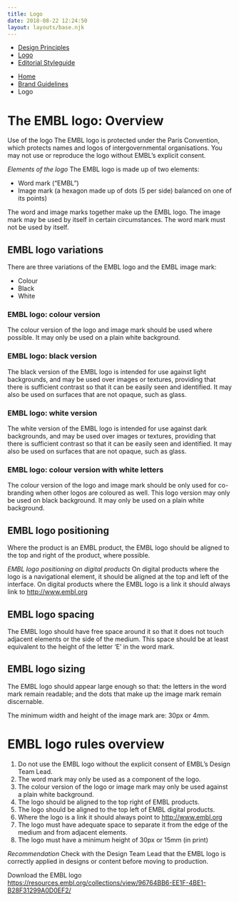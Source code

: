 ```yaml
---
title: Logo
date: 2018-08-22 12:24:50
layout: layouts/base.njk
---
```


<nav class="vf-navigation vf-navigation--main">
  <ul class="vf-navigation__list | vf-list--inline">
    <li class="vf-navigation__item"><a href="/brand-guidelines/design-principles/" class="vf-navigation__link">Design Principles</a></li>
    <li class="vf-navigation__item"><a href="/brand-guidelines/logo/" class="vf-navigation__link">Logo</a></li>
    <li class="vf-navigation__item"><a href="/brand-guidelines/editorial-styleguide/" class="vf-navigation__link">Editorial Styleguide</a></li>
  </ul>
</nav>


<nav class="vf-breadcrumbs" aria-label="Breadcrumb">
  <ul class="vf-breadcrumbs__list | vf-list vf-list--inline">
    <li class="vf-breadcrumbs__item">
      <a href="/" class="vf-breadcrumbs__link">Home</a>
    </li>
    <li class="vf-breadcrumbs__item">
      <a href="/brand-guidelines/" class="vf-breadcrumbs__link">Brand Guidelines</a>
    </li>
    <li class="vf-breadcrumbs__item">
      Logo
    </li>
  </ul>
</nav>

# The EMBL logo: Overview
Use of the logo
The EMBL logo is protected under the Paris Convention, which protects names and logos of intergovernmental organisations. You may not use or reproduce the logo without EMBL’s explicit consent.

*Elements of the logo*
The EMBL logo is made up of two elements:
- Word mark (“EMBL”)
- Image mark (a hexagon made up of dots (5 per side) balanced on one of its points)

The word and image marks together make up the EMBL logo. The image mark may be used by itself in certain circumstances. The word mark must not be used by itself.

## EMBL logo variations
There are three variations of the EMBL logo and the EMBL image mark:

- Colour
- Black
- White

### EMBL logo: colour version
The colour version of the logo and image mark should be used where possible. It may only be used on a plain white background.

### EMBL logo: black version
The black version of the EMBL logo is intended for use against light backgrounds, and may be used over images or textures, providing that there is sufficient contrast so that it can be easily seen and identified. It may also be used on surfaces that are not opaque, such as glass.

###  EMBL logo: white version
The white version of the EMBL logo is intended for use against dark backgrounds, and may be used over images or textures, providing that there is sufficient contrast so that it can be easily seen and identified. It may also be used on surfaces that are not opaque, such as glass.

### EMBL logo: colour version with white letters
The colour version of the logo and image mark should be only used for co-branding when other logos are coloured as well. This logo version may only be used on black background. It may only be used on a plain white background.

## EMBL logo positioning
Where the product is an EMBL product, the EMBL logo should be aligned to the top and right of the product, where possible.

*EMBL logo positioning on digital products*
On digital products where the logo is a navigational element, it should be aligned at the top and left of the interface. On digital products where the EMBL logo is a link it should always link to http://www.embl.org

## EMBL logo spacing
The EMBL logo should have free space around it so that it does not touch adjacent elements or the side of the medium. This space should be at least equivalent to the height of the letter ‘E’ in the word mark.

## EMBL logo sizing

The EMBL logo should appear large enough so that: the letters in the word mark remain readable; and the dots that make up the image mark remain discernable.

The minimum width and height of the image mark are: 30px or 4mm.

# EMBL logo rules overview

1. Do not use the EMBL logo without the explicit consent of EMBL’s Design Team Lead.
2. The word mark may only be used as a component of the logo.
3. The colour version of the logo or image mark may only be used against a plain white background.
4. The logo should be aligned to the top right of EMBL products.
5. The logo should be aligned to the top left of EMBL digital products.
6. Where the logo is a link it should always point to http://www.embl.org
7. The logo must have adequate space to separate it from the edge of the medium and from adjacent elements.
8. The logo must have a minimum height of 30px or 15mm (in print)

*Recommendation*
Check with the Design Team Lead that the EMBL logo is correctly applied in designs or content before moving to production.

Download the EMBL logo
https://resources.embl.org/collections/view/96764BB6-EE1F-4BE1-B28F31299A0D0EF2/
